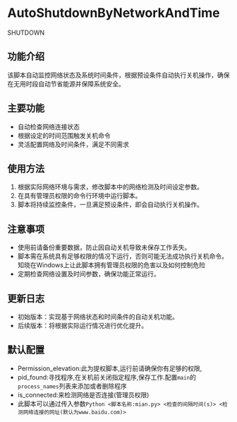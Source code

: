 # AutoShutdownByNetworkAndTime
SHUTDOWN
## 功能介绍
该脚本自动监控网络状态及系统时间条件，根据预设条件自动执行关机操作，确保在无用时段自动节省能源并保障系统安全。

## 主要功能
- 自动检查网络连接状态
- 根据设定的时间范围触发关机命令
- 灵活配置网络及时间条件，满足不同需求

## 使用方法
1. 根据实际网络环境与需求，修改脚本中的网络检测及时间设定参数。
2. 在具有管理员权限的命令行环境中运行脚本。
3. 脚本将持续监控条件，一旦满足预设条件，即会自动执行关机操作。

## 注意事项
- 使用前请备份重要数据，防止因自动关机导致未保存工作丢失。
- 脚本需在系统具有足够权限的情况下运行，否则可能无法成功执行关机命令。知晓在Windows上让此脚本拥有管理员权限的危害以及如何控制危险
- 定期检查网络设置及时间参数，确保功能正常运行。

## 更新日志
- 初始版本：实现基于网络状态和时间条件的自动关机功能。
- 后续版本：将根据实际运行情况进行优化提升。
## 默认配置
- Permission_elevation:此为提权脚本,运行前请确保你有足够的权限,
- pid_found:寻找程序,在关机前关闭指定程序,保存工作.配置```main```的```process_names```列表来添加或者删除程序
- is_connected:来检测网络是否连接(管理员权限)
- 此脚本可以通过传入参数```Python <脚本名称:mian.py> <检查的间隔时间(s)> <检测网络连接的网址(默认为www.baidu.com)>```
